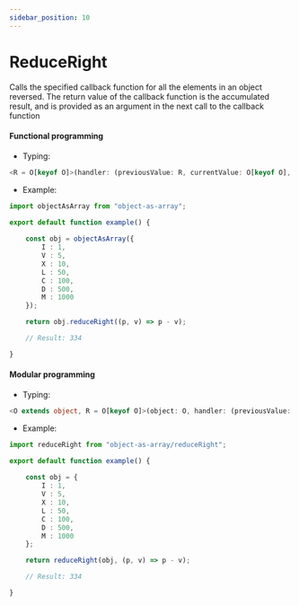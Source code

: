 ```yaml
---
sidebar_position: 10
---
```


# ReduceRight

Calls the specified callback function for all the elements in an object reversed. The return value of the callback function is the accumulated result, and is provided as an argument in the next call to the callback function

<h4>Functional programming</h4>

 - Typing:

```ts
<R = O[keyof O]>(handler: (previousValue: R, currentValue: O[keyof O], currentKey: keyof O) => R, initial?: R | undefined) => R | undefined
```

 - Example:

```ts
import objectAsArray from "object-as-array";

export default function example() {
    
    const obj = objectAsArray({
        I : 1,
        V : 5,
        X : 10,
        L : 50,
        C : 100,
        D : 500,
        M : 1000
    });

    return obj.reduceRight((p, v) => p - v);

    // Result: 334

}
```

<h4>Modular programming</h4>

 - Typing:

```ts
<O extends object, R = O[keyof O]>(object: O, handler: (previousValue: R, currentValue: O[keyof O], currentKey: keyof O) => R, initial?: R | undefined) => R | undefined
```

 - Example:

```ts
import reduceRight from "object-as-array/reduceRight";

export default function example() {
    
    const obj = {
        I : 1,
        V : 5,
        X : 10,
        L : 50,
        C : 100,
        D : 500,
        M : 1000
    };

    return reduceRight(obj, (p, v) => p - v);

    // Result: 334

}
```
